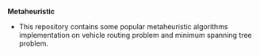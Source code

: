 **Metaheuristic**
- This repository contains some popular metaheuristic algorithms implementation on vehicle routing problem and minimum spanning tree problem.
